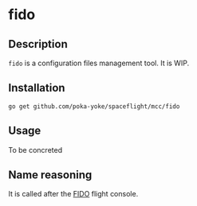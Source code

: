 # fido

## Description

`fido` is a configuration files management tool.
It is WIP.

## Installation

    go get github.com/poka-yoke/spaceflight/mcc/fido

## Usage

To be concreted

## Name reasoning

It is called after the [FIDO](https://en.wikipedia.org/wiki/Flight_controller#Flight_Dynamics_Officer_.28FDO_or_FIDO.29) flight console.
